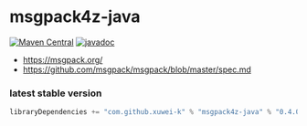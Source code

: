 # msgpack4z-java

[![Maven Central](https://maven-badges.herokuapp.com/maven-central/com.github.xuwei-k/msgpack4z-java/badge.svg)](https://maven-badges.herokuapp.com/maven-central/com.github.xuwei-k/msgpack4z-java)
[![javadoc](https://javadoc.io/badge2/com.github.xuwei-k/msgpack4z-java/javadoc.svg)](https://javadoc.io/doc/com.github.xuwei-k/msgpack4z-java)

- <https://msgpack.org/>
- <https://github.com/msgpack/msgpack/blob/master/spec.md>

### latest stable version

```scala
libraryDependencies += "com.github.xuwei-k" % "msgpack4z-java" % "0.4.0"
```

